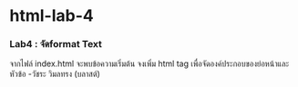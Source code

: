 # html-lab-4
### Lab4 : จัดformat Text
จากไฟล์ index.html  จะพบข้อความเริ่มต้น จงเพิ่ม html tag เพื่อจัดองค์ประกอบของย่อหน้าและหัวข้อ
-วัชระ วิมลทรง (บลาสต์)
